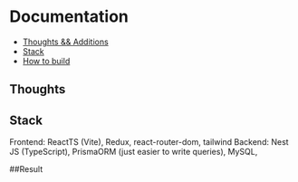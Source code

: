 # Documentation

+ [Thoughts && Additions](#Thoughts)
+ [Stack](#Stack)
+ [How to build](#Result)


## Thoughts



## Stack

Frontend: ReactTS (Vite), Redux, react-router-dom, tailwind
Backend: Nest JS (TypeScript), PrismaORM (just easier to write queries), MySQL, 


##Result

